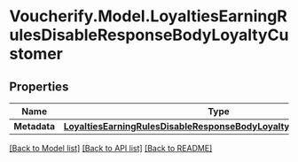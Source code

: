 # Voucherify.Model.LoyaltiesEarningRulesDisableResponseBodyLoyaltyCustomer

## Properties

Name | Type | Description | Notes
------------ | ------------- | ------------- | -------------
**Metadata** | [**LoyaltiesEarningRulesDisableResponseBodyLoyaltyCustomerMetadata**](LoyaltiesEarningRulesDisableResponseBodyLoyaltyCustomerMetadata.md) |  | [optional] 

[[Back to Model list]](../../README.md#documentation-for-models) [[Back to API list]](../../README.md#documentation-for-api-endpoints) [[Back to README]](../../README.md)

